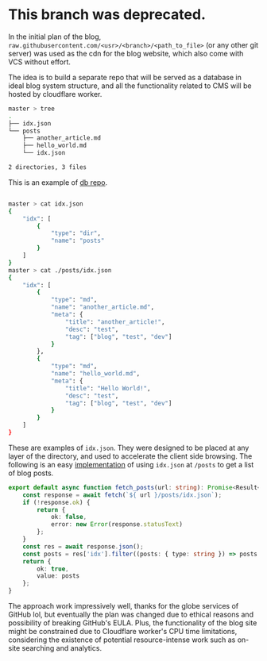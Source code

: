 # This branch was deprecated.

In the initial plan of the blog, `raw.githubusercontent.com/<usr>/<branch>/<path_to_file>` (or any other git server)
was used as the cdn for the blog website, which also come with VCS without effort.

The idea is to build a separate repo that will be served as a database in ideal blog system structure, and all the
functionality related to CMS will be hosted by cloudflare worker.

```bash
master > tree
.
├── idx.json
└── posts
    ├── another_article.md
    ├── hello_world.md
    └── idx.json

2 directories, 3 files
```

This is an example of [db repo](https://github.com/Lumither/blog-posts.git).

```bash

master > cat idx.json
{
    "idx": [
        {
            "type": "dir",
            "name": "posts"
        }
    ]
}
master > cat ./posts/idx.json
{
    "idx": [
        {
            "type": "md",
            "name": "another_article.md",
            "meta": {
                "title": "another_article!",
                "desc": "test",
                "tag": ["blog", "test", "dev"]
            }
        },
        {
            "type": "md",
            "name": "hello_world.md",
            "meta": {
                "title": "Hello World!",
                "desc": "test",
                "tag": ["blog", "test", "dev"]
            }
        }
    ]
}
```

These are examples of `idx.json`. They were designed to be placed at any layer of the directory, and used
to accelerate the client side browsing. The following is an easy [implementation](/app/blog/fetch_posts.ts) of using `idx.json` at `/posts` 
to get a list of blog posts.

```ts
export default async function fetch_posts(url: string): Promise<Result<JSON[], Error>> {
    const response = await fetch(`${ url }/posts/idx.json`);
    if (!response.ok) {
        return {
            ok: false,
            error: new Error(response.statusText)
        };
    }
    const res = await response.json();
    const posts = res['idx'].filter((posts: { type: string }) => posts.type === 'md');
    return {
        ok: true,
        value: posts
    };
}
```

The approach work impressively well, thanks for the globe services of GitHub lol, but eventually the plan was changed
due to ethical reasons and possibility of breaking GitHub's EULA. Plus, the functionality of the blog site might be constrained due to
Cloudflare worker's CPU time limitations, considering the existence of potential resource-intense work such as on-site searching and analytics.

